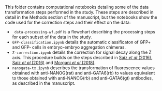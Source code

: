 This folder contains computational notebooks detaling some of the data transformation steps performed in the study. These steps are described in detail in the Methods section of the manuscript, but the notebooks show the code used for the correction steps and their effect on the data:

* ```_data-processing-wf.pdf``` is a flowchart describing the processing steps for each subset of the data in the study.
* ```GFP-classification.ipynb``` details the automatic classificaton of GFP+ and GFP- cells in embryo-embryo aggregation chimeras.
* ```Z-correction.ipynb``` details the correction for signal decay along the Z axis. This procedure builds on the steps described in [Saiz *et al* (2016)](https://www.ncbi.nlm.nih.gov/pmc/articles/PMC4828170), [Saiz *et al* (2016)](https://www.nature.com/articles/ncomms13463) and [Morgani *et al* (2018)](https://doi.org/10.1016/j.ydbio.2018.06.017).
* ```nanogata-tx.ipynb``` describes the transformation of fluorescence values obtained with anti-NANOG(rat) and anti-GATA6(rb) to values equivalent to those obtained with anti-NANOG(rb) and anti-GATA6(gt) antibodies, as described in the manuscript.
